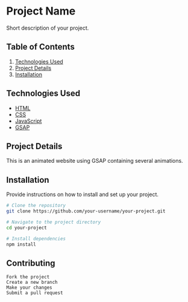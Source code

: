 # Project Name

Short description of your project.

## Table of Contents

1. [Technologies Used](#technologies-used)
2. [Project Details](#project-details)
3. [Installation](#installation)



## Technologies Used

- [HTML](https://developer.mozilla.org/en-US/docs/Web/HTML)
- [CSS](https://developer.mozilla.org/en-US/docs/Web/CSS)
- [JavaScript](https://developer.mozilla.org/en-US/docs/Web/JavaScript)
- [GSAP](https://greensock.com/gsap/)

## Project Details

This is an animated website using GSAP containing several animations.


## Installation

Provide instructions on how to install and set up your project.

```bash
# Clone the repository
git clone https://github.com/your-username/your-project.git

# Navigate to the project directory
cd your-project

# Install dependencies
npm install
```

## Contributing
```
Fork the project
Create a new branch
Make your changes
Submit a pull request
```
